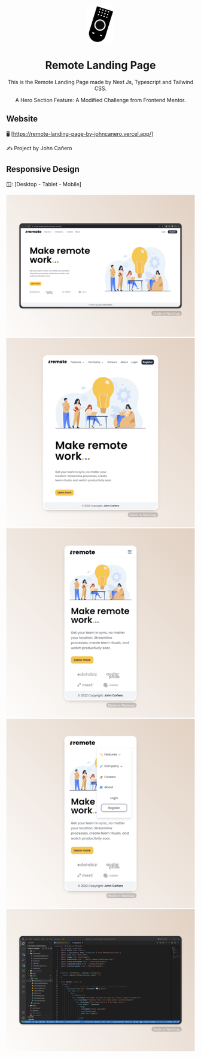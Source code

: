 <!-- markdownlint-configure-file {
  "MD013": {
    "code_blocks": false,
    "tables": false
  },
  "MD033": false,
  "MD041": false
} -->

<div align="center">
  <a href="https://remote-landing-page-by-johncanero.vercel.app/" target="_blank">
    <img alt="remote-landing" height="100" src="./public/images/remoteIcon.png"/>
  </a>
</div>

<div align="center">

# Remote Landing Page

This is the Remote Landing Page made by Next Js, Typescript and Tailwind CSS.

A Hero Section Feature: A Modified Challenge from Frontend Mentor.

</div>

## Website

🖥️ [https://remote-landing-page-by-johncanero.vercel.app/]

✍️ Project by John Cañero

## Responsive Design

🪟: [Desktop - Tablet - Mobile]

![Desktop View - Remote Landing Page](./public/images/responsive/desktopView.png)
![Tablet View - Remote Landing Page](./public/images/responsive/tabletView.png)
![Mobile View - Remote Landing Page](./public/images/responsive/mobileView1.png)
![Mobile View - Remote Landing Page](./public/images/responsive/mobileView2.png)
![Code View - Remote Landing Page](./public/images/responsive/codeView.png)
